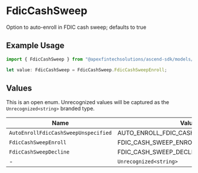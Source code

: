 # FdicCashSweep

Option to auto-enroll in FDIC cash sweep; defaults to true

## Example Usage

```typescript
import { FdicCashSweep } from "@apexfintechsolutions/ascend-sdk/models/components";

let value: FdicCashSweep = FdicCashSweep.FdicCashSweepEnroll;
```

## Values

This is an open enum. Unrecognized values will be captured as the `Unrecognized<string>` branded type.

| Name                                    | Value                                   |
| --------------------------------------- | --------------------------------------- |
| `AutoEnrollFdicCashSweepUnspecified`    | AUTO_ENROLL_FDIC_CASH_SWEEP_UNSPECIFIED |
| `FdicCashSweepEnroll`                   | FDIC_CASH_SWEEP_ENROLL                  |
| `FdicCashSweepDecline`                  | FDIC_CASH_SWEEP_DECLINE                 |
| -                                       | `Unrecognized<string>`                  |
